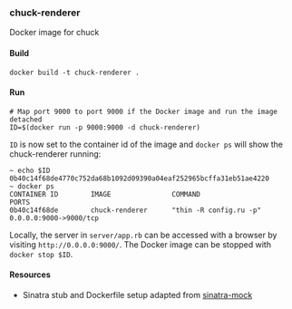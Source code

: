 ### chuck-renderer
Docker image for chuck

#### Build
	docker build -t chuck-renderer .

#### Run
	# Map port 9000 to port 9000 if the Docker image and run the image detached
	ID=$(docker run -p 9000:9000 -d chuck-renderer)

`ID` is now set to the container id of the image and `docker ps` will show the chuck-renderer running:

	~ echo $ID
	0b40c14f68de4770c752da68b1092d09390a04eaf252965bcffa31eb51ae4220
	~ docker ps
	CONTAINER ID        IMAGE               COMMAND                   PORTS 
	0b40c14f68de        chuck-renderer      "thin -R config.ru -p"    0.0.0.0:9000->9000/tcp

Locally, the server in `server/app.rb` can be accessed with a browser by visiting `http://0.0.0.0:9000/`. The Docker image can be stopped with `docker stop $ID`.

#### Resources

* Sinatra stub and Dockerfile setup adapted from [sinatra-mock][1]

[1]: https://github.com/thoom/sinatra-mock
